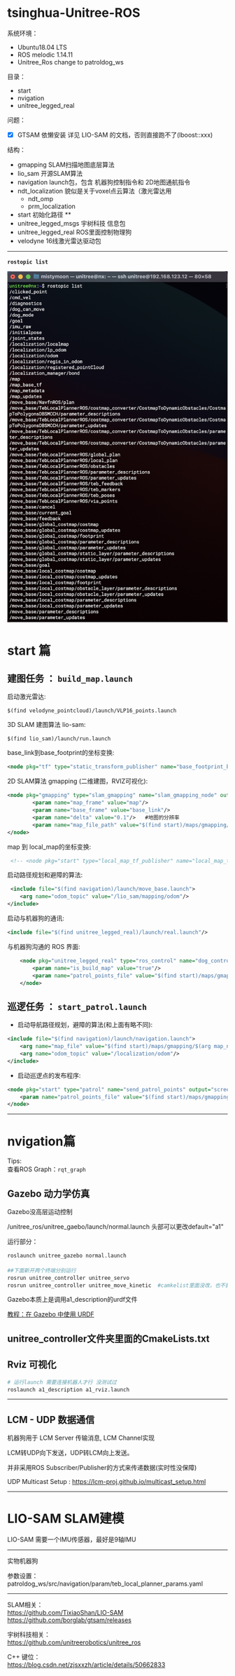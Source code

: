# tsinghua-Unitree-ROS

系统环境： 
- Ubuntu18.04 LTS
- ROS melodic 1.14.11
- Unitree_Ros change to patroldog_ws

目录： 
* start
* nvigation
* unitree_legged_real

问题：
- [x]   GTSAM 依懒安装 详见 LIO-SAM 的文档，否则直接跑不了(lboost::xxx)     


结构： 
* gmapping  SLAM扫描地图底层算法
* lio_sam  开源SLAM算法
* navigation launch包，包含 机器狗控制指令和 2D地图通航指令
* ndt_localization  貌似是关于voxel点云算法（激光雷达用
    * ndt_omp
    * prm_localization
* start  初始化路径 **
* unitree_legged_msgs  宇树科技 信息包
* unitree_legged_real  ROS里面控制物理狗 
* velodyne  16线激光雷达驱动包 


----

**`rostopic list`**

![IMG](rostopic.png)

# start 篇
## 建图任务 ： `build_map.launch`       

启动激光雷达:   
``` 
$(find velodyne_pointcloud)/launch/VLP16_points.launch
```    
3D SLAM 建图算法 lio-sam: 
```  
$(find lio_sam)/launch/run.launch
```     
base_link到base_footprint的坐标变换:   
``` xml
<node pkg="tf" type="static_transform_publisher" name="base_footprint_broadcaster" args="0 0 0 0 0 0 /base_link /base_footprint 100"/>
```
2D SLAM算法 gmapping (二维建图，RVIZ可视化): 
```xml
<node pkg="gmapping" type="slam_gmapping" name="slam_gmapping_node" output="screen">
        <param name="map_frame" value="map"/>
        <param name="base_frame" value="base_link"/>
        <param name="delta" value="0.1"/>   #地图的分辨率
        <param name="map_file_path" value="$(find start)/maps/gmapping/$(arg map_name)"/>
</node>  
```  
map  到 local_map的坐标变换:
``` xml
 <!-- <node pkg="start" type="local_map_tf_publisher" name="local_map_tf_publisher_node" output="screen"/> -->   
```
启动路径规划和避障的算法:
``` xml
 <include file="$(find navigation)/launch/move_base.launch">
    <arg name="odom_topic" value="/lio_sam/mapping/odom"/>
</include>
```    
启动与机器狗的通讯:     
``` xml
<include file="$(find unitree_legged_real)/launch/real.launch"/> 
```    
与机器狗沟通的 ROS 界面:     
``` xml
    <node pkg="unitree_legged_real" type="ros_control" name="dog_control_node" output="screen">
        <param name="is_build_map" value="true"/>
        <param name="patrol_points_file" value="$(find start)/maps/gmapping/$(arg map_name)_patrol_points.txt"/>
    </node>
```    
## 巡逻任务 ： `start_patrol.launch`               
   
-  启动导航路径规划，避障的算法(和上面有略不同): 
```    xml 
<include file="$(find navigation)/launch/navigation.launch">
    <arg name="map_file" value="$(find start)/maps/gmapping/$(arg map_name).yaml"/>
    <arg name="odom_topic" value="/localization/odom"/>
</include>
```    

- 启动巡逻点的发布程序: 
```   xml
<node pkg="start" type="patrol" name="send_patrol_points" output="screen">
    <param name="patrol_points_file" value="$(find start)/maps/gmapping/$(arg map_name)_patrol_points.txt"/>
</node>
```   

----
# nvigation篇

Tips:   
查看ROS Graph：`rqt_graph`     

## **Gazebo 动力学仿真**  

Gazebo没高层运动控制

/unitree_ros/unitree_gaebo/launch/normal.launch 头部可以更改default="a1"

运行部分： 
``` bash
roslaunch unitree_gazebo normal.launch 

##下面新开两个终端分别运行
rosrun unitree_controller unitree_servo
rosrun unitree_controller unitree_move_kinetic  #camkelist里面没改，也不影响
``` 

Gazebo本质上是调用a1_description的urdf文件      

[教程：在 Gazebo 中使用 URDF](http://gazebosim.org/tutorials/?tut=ros_urdf)

unitree_controller文件夹里面的CmakeLists.txt
----

## **Rviz 可视化** 

``` r
# 运行launch 需要连接机器人才行 没测试过
roslaunch a1_description a1_rviz.launch
```    

----

## **LCM - UDP 数据通信** 

机器狗用于 LCM Server 传输消息, LCM Channel实现

LCM转UDP向下发送，UDP转LCM向上发送。 

并非采用ROS Subscriber/Publisher的方式来传递数据(实时性没保障)

UDP Multicast Setup : https://lcm-proj.github.io/multicast_setup.html

----

# LIO-SAM SLAM建模
LIO-SAM
需要一个IMU传感器，最好是9轴IMU


----
实物机器狗

参数设置：
patroldog_ws/src/navigation/param/teb_local_planner_params.yaml

----

SLAM相关：      
https://github.com/TixiaoShan/LIO-SAM   
https://github.com/borglab/gtsam/releases

宇树科技相关：      
https://github.com/unitreerobotics/unitree_ros

C++ 键位：       
https://blog.csdn.net/zjsxxzh/article/details/50662833
